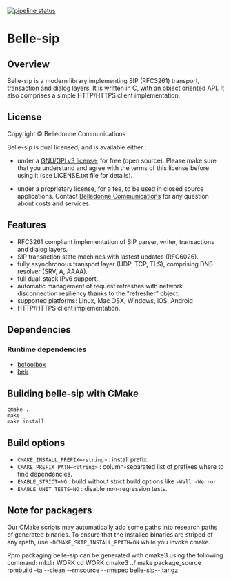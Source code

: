 [![pipeline status](https://gitlab.linphone.org/BC/public/belle-sip/badges/master/pipeline.svg)](https://gitlab.linphone.org/BC/public/belle-sip/commits/master)

Belle-sip
=========

Overview
--------

Belle-sip is a modern library implementing SIP (RFC3261) transport, transaction and dialog layers.
It is written in C, with an object oriented API.
It also comprises a simple HTTP/HTTPS client implementation.

License
-------

Copyright © Belledonne Communications

Belle-sip is dual licensed, and is available either :

 - under a [GNU/GPLv3 license](https://www.gnu.org/licenses/gpl-3.0.en.html), for free (open source). Please make sure that you understand and agree with the terms of this license before using it (see LICENSE.txt file for details).

 - under a proprietary license, for a fee, to be used in closed source applications. Contact [Belledonne Communications](https://www.linphone.org/contact) for any question about costs and services.

Features
--------

- RFC3261 compliant implementation of SIP parser, writer, transactions and dialog layers.
- SIP transaction state machines with lastest updates (RFC6026).
- fully asynchronous transport layer (UDP, TCP, TLS), comprising DNS resolver (SRV, A, AAAA).
- full dual-stack IPv6 support.
- automatic management of request refreshes with network disconnection resiliency thanks to the "refresher" object.
- supported platforms: Linux, Mac OSX, Windows, iOS, Android
- HTTP/HTTPS client implementation.

Dependencies
------------

### Runtime dependencies

- [bctoolbox](https://gitlab.linphone.org/BC/public/bctoolbox)
- [belr](https://gitlab.linphone.org/BC/public/belr)


Building belle-sip with CMake
-----------------------------

	cmake .
	make
	make install

Build options
-------------

* `CMAKE_INSTALL_PREFIX=<string>` : install prefix.
* `CMAKE_PREFIX_PATH=<string>`    : column-separated list of prefixes where to find dependencies.
* `ENABLE_STRICT=NO`              : build without strict build options like `-Wall -Werror`
* `ENABLE_UNIT_TESTS=NO`               : disable non-regression tests.


Note for packagers
------------------

Our CMake scripts may automatically add some paths into research paths of generated binaries.
To ensure that the installed binaries are striped of any rpath, use `-DCMAKE_SKIP_INSTALL_RPATH=ON`
while you invoke cmake.

Rpm packaging
belle-sip can be generated with cmake3 using the following command:
mkdir WORK
cd WORK
cmake3 ../
make package_source
rpmbuild -ta --clean --rmsource --rmspec belle-sip-<version>-<release>.tar.gz
